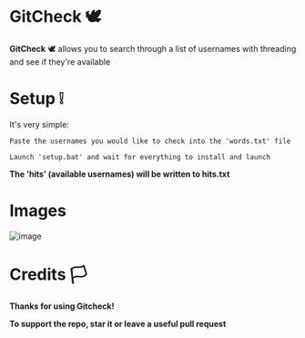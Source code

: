 # GitCheck 🕊
**GitCheck** 🕊 allows you to search through a list of usernames with threading and see if they're available

# Setup ❕
It's very simple: 

    Paste the usernames you would like to check into the 'words.txt' file
    
    Launch 'setup.bat' and wait for everything to install and launch

**The 'hits' (available usernames) will be written to hits.txt**

 # Images
![image](https://user-images.githubusercontent.com/75194878/171070033-38c72f9a-bbed-4a2a-b81e-258ca5e299d6.png)


# Credits 🏳
**Thanks for using Gitcheck!**

**To support the repo, star it or leave a useful pull request**
    
